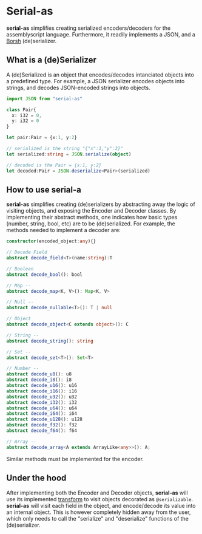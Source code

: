 # Serial-as

**serial-as** simplifies creating serialized encoders/decoders for the assemblyscript language. Furthermore, it readily implements a JSON, and a [Borsh](borsh.io) (de)serializer.

## What is a (de)Serializer
A (de)Serialized is an object that encodes/decodes intanciated objects into a predefined type. For example, a JSON serializer encodes objects into strings, and decodes JSON-encoded strings into objects.


```ts
import JSON from "serial-as"

class Pair{
  x: i32 = 0,
  y: i32 = 0
}

let pair:Pair = {x:1, y:2}

// serialized is the string "{"x":1,"y":2}"
let serialized:string = JSON.serialize(object)  

// decoded is the Pair = {x:1, y:2}
let decoded:Pair = JSON.deserialize<Pair>(serialized)  
```
## How to use **serial-a**

**serial-as**  simplifies creating (de)serializers by abstracting away the logic of visiting objects, and exposing the Encoder and Decoder classes. By implementing their abstract methods, one indicates how basic types (number, string, bool, etc) are to be (de)serialized. For example, the methods needed to implement a decoder are:

```ts
constructor(encoded_object:any){}

// Decode Field
abstract decode_field<T>(name:string):T

// Boolean
abstract decode_bool(): bool

// Map --
abstract decode_map<K, V>(): Map<K, V>

// Null --
abstract decode_nullable<T>(): T | null

// Object
abstract decode_object<C extends object>(): C

// String --
abstract decode_string(): string

// Set --
abstract decode_set<T>(): Set<T>

// Number --
abstract decode_u8(): u8
abstract decode_i8(): i8
abstract decode_u16(): u16
abstract decode_i16(): i16
abstract decode_u32(): u32
abstract decode_i32(): i32
abstract decode_u64(): u64
abstract decode_i64(): i64
abstract decode_u128(): u128
abstract decode_f32(): f32
abstract decode_f64(): f64

// Array --
abstract decode_array<A extends ArrayLike<any>>(): A;
```

Similar methods must be implemented for the encoder.

## Under the hood
After implementing both the Encoder and Decoder objects, **serial-as** will use its implemented [transform](https://www.assemblyscript.org/transforms.html) to visit objects decorated as `@serializable`. **serial-as** will visit each field in the object, and encode/decode its value into an internal object. This is however completely hidden away from the user, which only needs to call the "serialize" and "deserialize" functions of the (de)serializer.